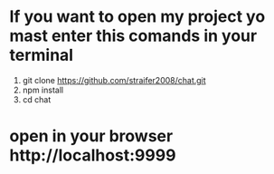 # If you want to open my project yo mast enter this comands in your terminal
1. git clone https://github.com/straifer2008/chat.git
2. npm install
3. cd chat
# open in your browser http://localhost:9999


